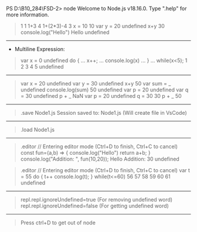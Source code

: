 PS D:\B10_284\FSD-2> node
Welcome to Node.js v18.16.0.
Type ".help" for more information.
> 1
1
> 1+3
4
> 1+(2*3)-4
3
> x = 10
10
> var y = 20
undefined
> x+y
30
> console.log("Hello")
Hello
undefined
--------------------------------------
* Multiline Expression:
> var x = 0
undefined
> do {
... x++;
... console.log(x)
... }
... while(x<5);
1
2
3
4
5
undefined
--------------------------------------
> var x = 20
undefined
> var y = 30
undefined
> x+y
50
> var sum = _
undefined
> console.log(sum)
50
undefined
> var p = 20
undefined
> var q = 30
undefined
> p + _
NaN
> var p = 20
undefined
> q = 30
30
> p + _
50
---------------------------------------
>  .save Node1.js
Session saved to: Node1.js (Will create file in VsCode)
---------------------------------------
> .load Node1.js
---------------------------------------
> .editor
// Entering editor mode (Ctrl+D to finish, Ctrl+C to cancel)
const fun=(a,b) => {
console.log("Hello")
return a+b;
}
console.log("Addition: ", fun(10,20));
Hello
Addition:  30
undefined

> .editor
// Entering editor mode (Ctrl+D to finish, Ctrl+C to cancel)
var t = 55
do {
t++
console.log(t);
}
while(t<=60)
56
57
58
59
60
61
undefined
----------------------------------------
> repl.repl.ignoreUndefined=true (For removing undefined word)
> repl.repl.ignoreUndefined=false (For getting undefined word)
----------------------------------------
> Press ctrl+D to get out of node
